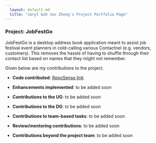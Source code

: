 ```yaml
---
  layout: default.md
  title: "Jaryl Goh Jun Zhong's Project Portfolio Page"
---
```


### Project: JobFestGo

JobFestGo is a desktop address book application meant to assist job festival event planners in cold-calling various Contactnel (e.g. vendors, customers). This removes the hassle of having to shuffle through their contact list based on names that they might not remember.

Given below are my contributions to the project.

* **Code contributed**: [RepoSense link](https://nus-cs2103-ay2324s1.github.io/tp-dashboard/?search=rionshocker&breakdown=true)

* **Enhancements implemented**: to be added soon

* **Contributions to the UG**: to be added soon

* **Contributions to the DG**: to be added soon

* **Contributions to team-based tasks**: to be added soon

* **Review/mentoring contributions**: to be added soon

* **Contributions beyond the project team**: to be added soon
